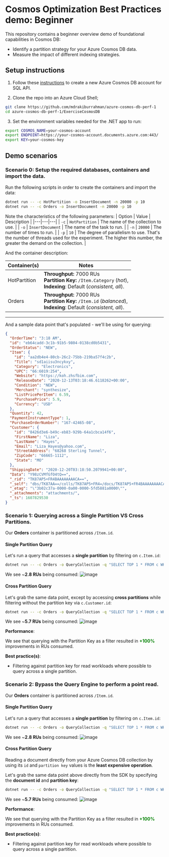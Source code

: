 # Cosmos Optimization Best Practices demo: **Beginner**

This repository contains a beginner overview demo of foundational capabilities in Cosmos DB:

- Identify a partition strategy for your Azure Cosmos DB data.
- Measure the impact of different indexing strategies.

## Setup instructions

1. Follow these [instructions](https://docs.microsoft.com/azure/cosmos-db/how-to-manage-database-account) to create a new Azure Cosmos DB account for SQL API.

2. Clone the repo into an Azure Cloud Shell;

```bash
git clone https://github.com/mdrakiburrahman/azure-cosmos-db-perf-1
cd azure-cosmos-db-perf-1/ExerciseCosmosDB
```

3. Set the environment variables needed for the .NET app to run:

```bash
export COSMOS_NAME=your-cosmos-account
export ENDPOINT=https://your-cosmos-account.documents.azure.com:443/
export KEY=your-cosmos-key

```

## Demo scenarios

### **Scenario 0**: Setup the required databases, containers and import the data.

Run the following scripts in order to create the containers and import the data:

```bash
dotnet run -- -c HotPartition -o InsertDocument -n 20000 -p 10
dotnet run -- -c Orders -o InsertDocument -n 20000 -p 10
```

Note the characteristics of the following parameters:
| Option | Value | Description |
|---|---|---|
| `-c` | `HotPartition` | The name of the collection to use. |
| `-o` | `InsertDocument` | The name of the task to run. |
| `-n` | `20000` | The number of times to run. |
| `-p` | `10` | The degree of parallelism to use. That's the number of threads used for the experiment. The higher this number, the greater the demand on the collection. |

And the container description:

| Container(s) | Notes                                                                                                                      |
| ------------ | -------------------------------------------------------------------------------------------------------------------------- |
| HotPartition | **Throughput:** 7000 RUs <br> **Partition Key:** `/Item.Category` (_hot_), <br> **Indexing**: Default (_consistent, all_). |
| Orders       | **Throughput:** 7000 RUs <br> **Partition Key:** `/Item.id` (_balanced_), <br> **Indexing**: Default (_consistent, all_).  |

---

And a sample data point that's populated - we'll be using for querying:

```json
{
  "OrderTime": "3:18 AM",
  "id": "eb64cadd-3c1b-91b5-9804-0138cd0b5431",
  "OrderStatus": "NEW",
  "Item": {
    "id": "aa2db4e4-80cb-26c2-75bb-219ba57f4c2b",
    "Title": "sd1aiisu3ncykxy",
    "Category": "Electronics",
    "UPC": "66:6019:254",
    "Website": "https://koh.zhsfbim.com",
    "ReleaseDate": "2020-12-13T03:18:46.6118262+00:00",
    "Condition": "NEW",
    "Merchant": "synthesize",
    "ListPricePerItem": 6.59,
    "PurchasePrice": 5.9,
    "Currency": "USD"
  },
  "Quantity": 42,
  "PaymentInstrumentType": 1,
  "PurchaseOrderNumber": "167-42465-08",
  "Customer": {
    "id": "8426d3e6-b49c-eb83-929b-64a1cbca14f6",
    "FirstName": "Liza",
    "LastName": "Hayes",
    "Email": "Liza_Hayes@yahoo.com",
    "StreetAddress": "68268 Sterling Tunnel",
    "ZipCode": "66665-1112",
    "State": "MO"
  },
  "ShippingDate": "2020-12-20T03:18:50.2079941+00:00",
  "Data": "Y98zCVMfGfO4tQ==",
  "_rid": "TK87AP5+FR4BAAAAAAAACA==",
  "_self": "dbs/TK87AA==/colls/TK87AP5+FR4=/docs/TK87AP5+FR4BAAAAAAAACA==/",
  "_etag": "\"3b02c37a-0000-0a00-0000-5fd5881a0000\"",
  "_attachments": "attachments/",
  "_ts": 1607829530
}
```

### **Scenario 1**: Querying across a Single Partition VS Cross Partitions.

Our **Orders** container is partitioned across `/Item.id`.

#### Single Partition Query

Let's run a query that accesses a **single partition** by filtering on `c.Item.id`:

```bash
dotnet run -- -c Orders -o QueryCollection -q "SELECT TOP 1 * FROM c WHERE c.Item.id='aa2db4e4-80cb-26c2-75bb-219ba57f4c2b'"
```

We see ~**2.8 RUs** being consumed:
![image](https://i.imgur.com/BKk52sv.png)

#### Cross Partition Query

Let's grab the same data point, except by accessing **cross partitions** while filtering without the partition key via `c.Customer.id`:

```bash
dotnet run -- -c Orders -o QueryCollection -q "SELECT TOP 1 * FROM c WHERE c.Customer.id='8426d3e6-b49c-eb83-929b-64a1cbca14f6'"
```

We see ~**5.7 RUs** being consumed:
![image](https://i.imgur.com/zg1K4Qj.png)

**Performance**:

We see that querying with the Partition Key as a filter resulted in **<span style="color:green">+100%</span>** improvements in RUs consumed.

**Best practice(s)**:

- Filtering against partition key for read workloads where possible to query across a single partition.

### **Scenario 2**: Bypass the Query Engine to perform a point read.

Our **Orders** container is partitioned across `/Item.id`.

#### Single Partition Query

Let's run a query that accesses a **single partition** by filtering on `c.Item.id`:

```bash
dotnet run -- -c Orders -o QueryCollection -q "SELECT TOP 1 * FROM c WHERE c.Item.id='aa2db4e4-80cb-26c2-75bb-219ba57f4c2b'"
```

We see ~**2.8 RUs** being consumed:
![image](https://i.imgur.com/BKk52sv.png)

#### Cross Partition Query

Reading a document directly from your Azure Cosmos DB collection by using its `id` and `partition key` values is the **least expensive operation**.

Let's grab the same data point above directly from the SDK by specifying the **document id** and **partition key**:

```bash
dotnet run -- -c Orders -o QueryCollection -q "SELECT TOP 1 * FROM c WHERE c.Customer.id='8426d3e6-b49c-eb83-929b-64a1cbca14f6'"
```

We see ~**5.7 RUs** being consumed:
![image](https://i.imgur.com/zg1K4Qj.png)

**Performance**:

We see that querying with the Partition Key as a filter resulted in **<span style="color:green">+100%</span>** improvements in RUs consumed.

**Best practice(s)**:

- Filtering against partition key for read workloads where possible to query across a single partition.

